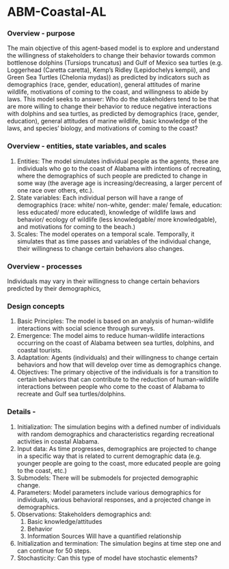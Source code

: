 # ABM-Coastal-AL

### Overview - purpose
The main objective of this agent-based model is to explore and understand the willingness of stakeholders to change their behavior towards common bottlenose dolphins (Tursiops truncatus) and Gulf of Mexico sea turtles (e.g. Loggerhead (Caretta caretta), Kemp’s Ridley (Lepidochelys kempii), and Green Sea Turtles (Chelonia mydas)) as predicted by indicators such as demographics (race, gender, education), general attitudes of marine wildlife, motivations of coming to the coast, and willingness to abide by laws.
This model seeks to answer:
Who do the stakeholders tend to be that are more willing to change their behavior to reduce negative interactions with dolphins and sea turtles, as predicted by demographics (race, gender, education), general attitudes of marine wildlife, basic knowledge of the laws, and species’ biology, and motivations of coming to the coast?

### Overview - entities, state variables, and scales
1. Entities: The model simulates individual people as the agents, these are individuals who go to the coast of Alabama with intentions of recreating, where the demographics of such people are predicted to change in some way (the average age is increasing/decreasing, a larger percent of one race over others, etc.). 
2. State variables: Each individual person will have a range of demographics (race: white/ non-white, gender: male/ female, education: less educated/ more educated), knowledge of wildlife laws and behavior/ ecology of wildlife (less knowledgable/ more knowledgable), and motivations for coming to the beach.) 
3. Scales: The model operates on a temporal scale. Temporally, it simulates that as time passes and variables of the individual change, their willingness to change certain behaviors also changes.
### Overview - processes
Individuals may vary in their willingness to change certain behaviors predicted by their demographics, 
### Design concepts
1. Basic Principles: The model is based on an analysis of human-wildlife interactions with social science through surveys.
2. Emergence: The model aims to reduce human-wildlife interactions occurring on the coast of Alabama between sea turtles, dolphins, and coastal tourists.
3. Adaptation: Agents (individuals) and their willingness to change certain behaviors and how that will develop over time as demographics change.
4. Objectives: The primary objective of the individuals is for a transition to certain behaviors that can contribute to the reduction of human-wildlife interactions between people who come to the coast of Alabama to recreate and Gulf sea turtles/dolphins.
### Details - 
1. Initialization: The simulation begins with a defined number of individuals with random demographics and characteristics regarding recreational activities in coastal Alabama. 
2. Input data: As time progresses, demographics are projected to change in a specific way that is related to current demographic data (e.g. younger people are going to the coast, more educated people are going to the coast, etc.)
3. Submodels: There will be submodels for projected demographic change.
4. Parameters: Model parameters include various demographics for individuals, various behavioral responses, and a projected change in demographics.
5. Observations: Stakeholders demographics and: 
    1. Basic knowledge/attitudes
    2. Behavior
    3. Information Sources
Will have a quantified relationship
6. Initialization and termination: The simulation begins at time step one and can continue for 50 steps.
7. Stochasticity: Can this type of model have stochastic elements?
